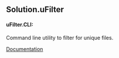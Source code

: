 ## Solution.uFilter

#### uFilter.CLI: 
  Command line utility to filter for unique files.

  [Documentation](https://github.com/devevolva/uFilter/tree/master/uFilter.CLI)